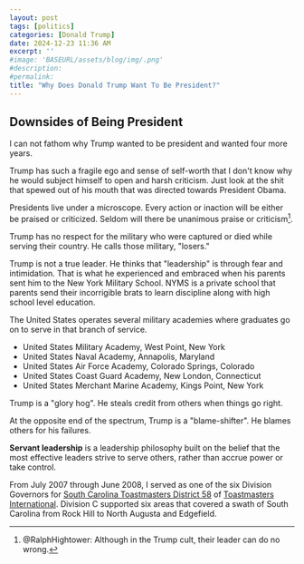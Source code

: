 ```yaml
---
layout: post
tags: [politics]
categories: [Donald Trump]
date: 2024-12-23 11:36 AM
excerpt: ''
#image: 'BASEURL/assets/blog/img/.png'
#description:
#permalink:
title: "Why Does Donald Trump Want To Be President?"
---
```



## Downsides of Being President

I can not fathom why Trump wanted to be president and wanted four more years. 

Trump has such a fragile ego and sense of self-worth that I don't know why he would subject himself to open and harsh criticism. Just look at the shit that spewed out of his mouth that was directed towards President Obama. 

Presidents live under a microscope. Every action or inaction will be either be praised or criticized. Seldom will there be unanimous praise or criticism[^11].

[^11]: @RalphHightower: Although in the Trump cult, their leader can do no wrong. 

Trump has no respect for the military who were captured or died while serving their country. He calls those military, "losers."

Trump is not a true leader. He thinks that "leadership" is through fear and intimidation. That is what he experienced and embraced when his parents sent him to the New York Military School. NYMS is a private school that parents send their incorrigible brats to learn discipline along with high school level education. 

The United States operates several military academies where graduates go on to serve in that branch of service. 

- United States Military Academy, West Point, New York
- United States Naval Academy, Annapolis, Maryland
- United States Air Force Academy, Colorado Springs, Colorado
- United States Coast Guard Academy, New London, Connecticut
- United States Merchant Marine Academy, Kings Point, New York

Trump is a "glory hog". He steals credit from others when things go right.

At the opposite end of the spectrum, Trump is a "blame-shifter". He blames others for his failures.

**Servant leadership** is a leadership philosophy built on the belief that the most effective leaders strive to serve others, rather than accrue power or take control. 

From July 2007 through June 2008, I served as one of the six Division Governors for [South Carolina Toastmasters District 58](https://www.toastmasters-d58.org/) of [Toastmasters International](https://www.toastmasters.org/). Division C supported six areas that covered a swath of South Carolina from Rock Hill to North Augusta and Edgefield. 